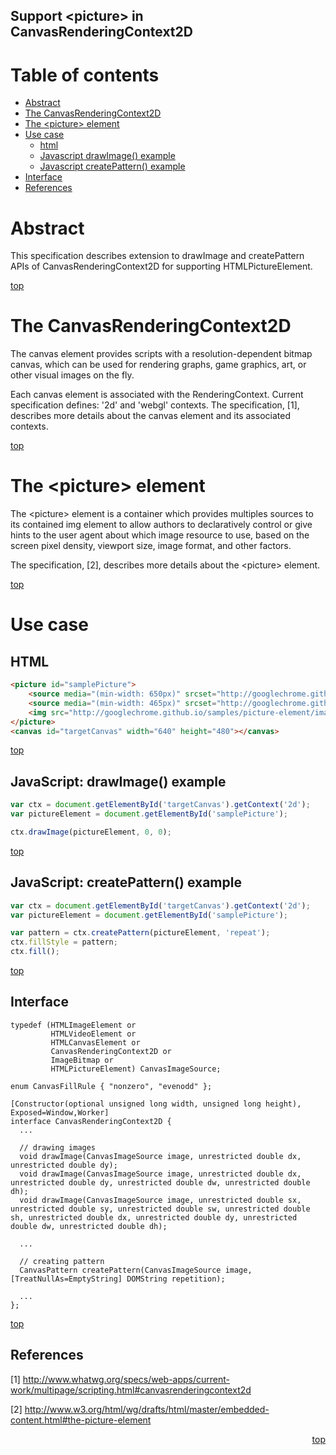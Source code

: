Support &lt;picture&gt; in CanvasRenderingContext2D
---------------------------------------------------

Table of contents
=================
- <a href="#abstract">Abstract</a>
- <a href="#the-canvasrenderingcontext2d">The CanvasRenderingContext2D</a>
- <a href="#the-picture-element">The &lt;picture&gt; element</a>
- <a href="#use-case">Use case</a>
    - <a href="#html">html<a>
    - <a href="#javascript-drawimage-example">Javascript drawImage() example<a>
    - <a href="#javascript-createpattern-example">Javascript createPattern() example<a>
- <a href="#interface">Interface</a>
- <a href="#references">References</a>

Abstract
========

This specification describes extension to drawImage and createPattern APIs of CanvasRenderingContext2D for supporting HTMLPictureElement.

<span align="right"><a href="#table-of-contents">top</a></span>

The CanvasRenderingContext2D
============================

The canvas element provides scripts with a resolution-dependent bitmap canvas, which can be used for rendering graphs, game graphics, art, or other visual images on the fly.

Each canvas element is associated with the RenderingContext. Current specification defines: '2d' and 'webgl' contexts. The specification, [1], describes more details about the canvas element and its associated contexts.

<span align="right"><a href="#table-of-contents">top</a></span>


The &lt;picture&gt; element
===========================

The &lt;picture&gt; element is a container which provides multiples sources to its contained img element to allow authors to declaratively control or give hints to the user agent about which image resource to use, based on the screen pixel density, viewport size, image format, and other factors.

The specification, [2], describes more details about the &lt;picture&gt; element. 

<span align="right"><a href="#table-of-contents">top</a></span>

Use case
========

HTML
----

```HTML
<picture id="samplePicture">
    <source media="(min-width: 650px)" srcset="http://googlechrome.github.io/samples/picture-element/images/kitten-large.png">
    <source media="(min-width: 465px)" srcset="http://googlechrome.github.io/samples/picture-element/images/kitten-medium.png">
    <img src="http://googlechrome.github.io/samples/picture-element/images/kitten-small.png" alt="a cute kitten">
</picture>
<canvas id="targetCanvas" width="640" height="480"></canvas>
```

<span align="right"><a href="#table-of-contents">top</a></span>

JavaScript: drawImage() example
-------------------------------

```javascript
var ctx = document.getElementById('targetCanvas').getContext('2d');
var pictureElement = document.getElementById('samplePicture');

ctx.drawImage(pictureElement, 0, 0);
```

<span align="right"><a href="#table-of-contents">top</a></span>

JavaScript: createPattern() example
-----------------------------------

```javascript
var ctx = document.getElementById('targetCanvas').getContext('2d');
var pictureElement = document.getElementById('samplePicture');

var pattern = ctx.createPattern(pictureElement, 'repeat');
ctx.fillStyle = pattern;
ctx.fill();
```

<span align="right"><a href="#table-of-contents">top</a></span>

Interface
---------

```idl
typedef (HTMLImageElement or
         HTMLVideoElement or
         HTMLCanvasElement or
         CanvasRenderingContext2D or
         ImageBitmap or
         HTMLPictureElement) CanvasImageSource;
         
enum CanvasFillRule { "nonzero", "evenodd" };

[Constructor(optional unsigned long width, unsigned long height), Exposed=Window,Worker]
interface CanvasRenderingContext2D {
  ...

  // drawing images
  void drawImage(CanvasImageSource image, unrestricted double dx, unrestricted double dy);
  void drawImage(CanvasImageSource image, unrestricted double dx, unrestricted double dy, unrestricted double dw, unrestricted double dh);
  void drawImage(CanvasImageSource image, unrestricted double sx, unrestricted double sy, unrestricted double sw, unrestricted double sh, unrestricted double dx, unrestricted double dy, unrestricted double dw, unrestricted double dh);
  
  ...
  
  // creating pattern
  CanvasPattern createPattern(CanvasImageSource image, [TreatNullAs=EmptyString] DOMString repetition);
  
  ...
};
```

<span align="right"><a href="#table-of-contents">top</a></span>

References
----------
[1] http://www.whatwg.org/specs/web-apps/current-work/multipage/scripting.html#canvasrenderingcontext2d

[2] http://www.w3.org/html/wg/drafts/html/master/embedded-content.html#the-picture-element

<p align="right"><a href="#table-of-contents">top</a></p>
